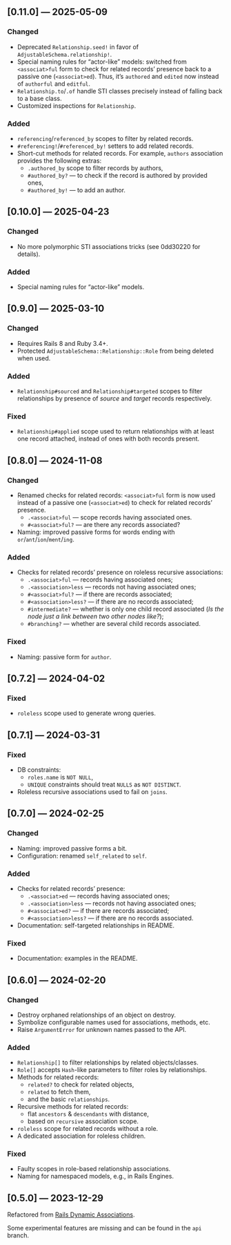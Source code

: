 ## [0.11.0] — 2025-05-09

### Changed

- Deprecated `Relationship.seed!` in favor of `AdjustableSchema.relationship!`.
- Special naming rules for “actor-like” models:
	switched from `<associat>ful` form to check for related records’ presence back to a passive one (`<associat>ed`).
	Thus, it’s `authored` and `edited` now instead of `authorful` and `editful`.
- `Relationship.to`/`.of` handle STI classes precisely instead of falling back to a base class.
- Customized inspections for `Relationship`.

### Added

- `referencing`/`referenced_by` scopes to filter by related records.
- `#referencing!`/`#referenced_by!` setters to add related records.
- Short-cut methods for related records.
	For example, `authors` association provides the following extras:
	- `.authored_by` scope to filter records by authors,
	- `#authored_by?` — to check if the record is authored by provided ones,
	- `#authored_by!` — to add an author.


## [0.10.0] — 2025-04-23

### Changed

- No more polymorphic STI associations tricks (see 0dd30220 for details).

### Added

- Special naming rules for “actor-like” models.


## [0.9.0] — 2025-03-10

### Changed

- Requires Rails 8 and Ruby 3.4+.
- Protected `AdjustableSchema::Relationship::Role` from being deleted when used.

### Added

- `Relationship#sourced` and `Relationship#targeted` scopes to filter relationships by presence of _source_ and _target_ records respectively.

### Fixed

- `Relationship#applied` scope used to return relationships with at least one record attached, instead of ones with both records present.


## [0.8.0] — 2024-11-08

### Changed

- Renamed checks for related records:
	`<associat>ful` form is now used instead of a passive one (`<associat>ed`) to check for related records’ presence.
	- `.<associat>ful` — scope records having associated ones.
	- `#<associat>ful?` — are there any records associated?
- Naming: improved passive forms for words ending with `or`/`ant`/`ion`/`ment`/`ing`.

### Added

- Checks for related records’ presence on roleless recursive associations:
	- `.<associat>ful` —
		records having associated ones;
	- `.<association>less` —
		records not having associated ones;
	- `#<associat>ful?` —
		if there are records associated;
	- `#<association>less?` —
		if there are no records associated;
	- `#intermediate?` —
		whether is only one child record associated (_Is the node just a link between two other nodes like?_);
	- `#branching?` —
		whether are several child records associated.

### Fixed

- Naming: passive form for `author`.


## [0.7.2] — 2024-04-02

### Fixed

- `roleless` scope used to generate wrong queries.


## [0.7.1] — 2024-03-31

### Fixed

- DB constraints:
	- `roles.name` is `NOT NULL`,
	- `UNIQUE` constraints should treat `NULLS` as `NOT DISTINCT`.
- Roleless recursive associations used to fail on `joins`.


## [0.7.0] — 2024-02-25

### Changed

- Naming: improved passive forms a bit.
- Configuration: renamed `self_related` to `self`.

### Added

- Checks for related records’ presence:
	- `.<associat>ed` —
		records having associated ones;
	- `.<association>less` —
		records not having associated ones;
	- `#<associat>ed?` —
		if there are records associated;
	- `#<association>less?` —
		if there are no records associated.
- Documentation: self-targeted relationships in README.

### Fixed

- Documentation: examples in the README.


## [0.6.0] — 2024-02-20

### Changed

- Destroy orphaned relationships of an object on destroy.
- Symbolize configurable names used for associations, methods, etc.
- Raise `ArgumentError` for unknown names passed to the API.

### Added

- `Relationship[]` to filter relationships by related objects/classes.
- `Role[]` accepts `Hash`-like parameters to filter roles by relationships.
- Methods for related records:
	- `related?` to check for related objects,
	- `related` to fetch them,
	- and the basic `relationships`.
- Recursive methods for related records:
	- flat `ancestors` & `descendants` with distance,
	- based on `recursive` association scope.
- `roleless` scope for related records without a role.
- A dedicated association for roleless children.

### Fixed

- Faulty scopes in role-based relationship associations.
- Naming for namespaced models, e.g., in Rails Engines.


## [0.5.0] — 2023-12-29

Refactored from [Rails Dynamic Associations](
	https://github.com/Alexander-Senko/rails_dynamic_associations
).

Some experimental features are missing and can be found in the `api` branch.
